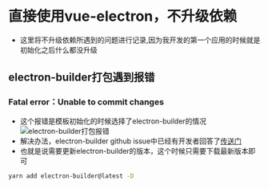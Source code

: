 # 直接使用vue-electron，不升级依赖
* 这里将不升级依赖所遇到的问题进行记录,因为我开发的第一个应用的时候就是初始化之后什么都没升级
## electron-builder打包遇到报错
### Fatal error：Unable to commit changes
* 这个报错是模板初始化的时候选择了electron-builder的情况
![electron-builder打包报错](https://imgkr.cn-bj.ufileos.com/5a36cd50-ab99-4adc-9f28-b0bf57ad9c6b.png)
* 解决办法，electron-builder github issue中已经有开发者回答了[传送门](https://github.com/electron-userland/electron-builder/issues/3122#issuecomment-509110200)
* 也就是说需要更新electron-builder的版本，这个时候只需要下载最新版本即可
```bash
yarn add electron-builder@latest -D
```